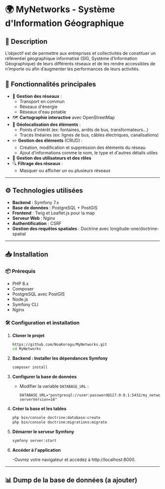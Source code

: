 # 🌍 MyNetworks - Système d'Information Géographique

## 📌 Description

L’objectif est de permettre aux entreprises et collectivités de constituer un référentiel géographique informatisé (SIG, Système d’Information Géographique) de leurs différents réseaux et de les rendre accessibles de n’importe où afin d’augmenter les performances de leurs activités.

## 🚀 Fonctionnalités principales

- 📍 **Gestion des réseaux** :
  - Transport en commun
  - Réseaux d'énergie
  - Réseaux d'eau potable
- 🗺️ **Cartographie interactive** avec OpenStreetMap
- 📌 **Géolocalisation des éléments** :
  - Points d'intérêt (ex: fontaines, arrêts de bus, transformateurs...)
  - Tracés linéaires (ex: lignes de bus, câbles électriques, canalisations)
- ✏️ **Gestion des éléments** (CRUD) :
  - Création, modification et suppression des éléments du réseau
  - Ajout d'informations comme le nom, le type et d'autres détails utiles
- 👤 **Gestion des utilisateurs et des rôles**
- 🔍 **Filtrage des réseaux** :
  - Masquer ou afficher un ou plusieurs réseaux

---

## ⚙️ Technologies utilisées

- **Backend** : Symfony 7.x
- **Base de données** : PostgreSQL + PostGIS
- **Frontend** : Twig et Leaflet.js pour la map
- **Serveur Web** : Nginx
- **Authentification** : CSRF
- **Gestion des requêtes spatiales** : Doctrine avec longitude-one/doctrine-spatial

---

## 📥 Installation

### 📦 Prérequis

- PHP 8.x
- Composer
- PostgreSQL avec PostGIS
- Node.js
- Symfony CLI
- Nginx

### 🛠 Configuration et installation

1. **Cloner le projet**

   ```sh
   https://github.com/NoaKorogu/MyNetworks.git
   cd MyNetworks
   ```

2. **Backend : Installer les dépendances Symfony**

   ```sh
   composer install
   ```

3. **Configurer la base de données**

   - Modifier la variable `DATABASE_URL` :
     ```env
     DATABASE_URL="postgresql://user:password@127.0.0.1:5432/my_network_db?serverVersion=16"
     ```

4. **Créer la base et les tables**

   ```sh
   php bin/console doctrine:database:create
   php bin/console doctrine:migrations:migrate
   ```

5. **Démarrer le serveur Symfony**

   ```sh
   symfony server:start
   ```

6. **Accéder à l'application**

   -Ouvrez votre navigateur et accédez à http://localhost:8000.

---

## 📊 Dump de la base de données (a ajouter)


